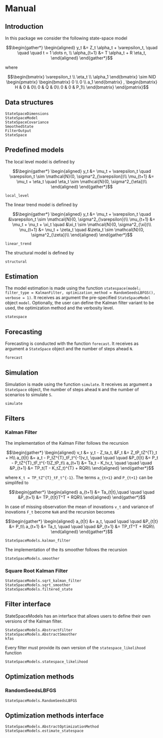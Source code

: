 # Manual

## Introduction

In this package we consider the following state-space model

```math
\begin{gather*}
    \begin{aligned}
        y_t &= Z_t \alpha_t  + \varepsilon_t, \quad \quad \quad t = 1 \dots n, \\
        \alpha_{t+1} &= T \alpha_t + R \eta_t,
    \end{aligned}
\end{gather*}
```
where
```math
\begin{bmatrix}
    \varepsilon_t \\
    \eta_t \\
    \alpha_1
\end{bmatrix}
\sim
NID
\begin{pmatrix}
    \begin{bmatrix}
        0 \\
        0 \\
        a_1
    \end{bmatrix}
    ,
    \begin{bmatrix}
        H & 0 & 0\\
        0 & Q & 0\\
        0 & 0 & P_1\\
    \end{bmatrix}
\end{pmatrix}
```

## Data structures

```@docs
StateSpaceDimensions
StateSpaceModel
StateSpaceCovariance
SmoothedState
FilterOutput
StateSpace
```

## Predefined models
The local level model is defined by

```math
\begin{gather*}
    \begin{aligned}
        y_t &=  \mu_t  + \varepsilon_t \quad \varepsilon_t \sim \mathcal{N}(0, \sigma^2_{\varepsilon})\\
        \mu_{t+1} &= \mu_t + \eta_t \quad \eta_t \sim \mathcal{N}(0, \sigma^2_{\eta})\\
    \end{aligned}
\end{gather*}
```

```@docs
local_level
```

The linear trend model is defined by

```math
\begin{gather*}
    \begin{aligned}
        y_t &=  \mu_t  + \varepsilon_t \quad &\varepsilon_t \sim \mathcal{N}(0, \sigma^2_{\varepsilon})\\
        \mu_{t+1} &= \mu_t + \nu_t + \xi_t \quad &\xi_t \sim \mathcal{N}(0, \sigma^2_{\xi})\\
        \nu_{t+1} &= \nu_t + \zeta_t \quad &\zeta_t \sim \mathcal{N}(0, \sigma^2_{\zeta})\\
    \end{aligned}
\end{gather*}
```

```@docs
linear_trend
```

The structural model is defined by

<!-- TODO mathematical model -->
```@docs
structural
```

## Estimation
The model estimation is made using the function `statespace(model; filter_type = KalmanFilter, optimization_method = RandomSeedsLBFGS(), verbose = 1)`. It receives as argument the pre-specified `StateSpaceModel` object `model`. Optionally, the user can define the Kalman filter variant to be used, the optimization method and the verbosity level.

```@docs
statespace
```

## Forecasting

Forecasting is conducted with the function `forecast`. It receives as argument a `StateSpace` object and the number of steps ahead `N`.

```@docs
forecast
```

## Simulation

Simulation is made using the function `simulate`. It receives as argument a `StateSpace` object, the number of steps ahead `N` and the number of scenarios to simulate `S`.

```@docs
simulate
```

## Filters

### Kalman Filter

The implementation of the Kalman Filter follows the recursion

```math
\begin{gather*}
    \begin{aligned}
        v_t &= y_t - Z_ta_t,  &F_t &= Z_tP_tZ^{T}_t + H\\
        a_{t|t} &= a_t - P_tZ^{T}_tF_t^{-1}v_t, \quad \quad \quad &P_{t|t} &= P_t -  P_tZ^{T}_tF_t^{-1}Z_tP_t\\
        a_{t+1} &= Ta_t - K_tv_t, \quad \quad \quad &P_{t+1} &= TP_t(T - K_tZ_t)^{T} + RQR\\
    \end{aligned}
\end{gather*}
```
where ``K_t = TP_tZ^{T}_tF_t^{-1}``. The terms ``a_{t+1}`` and ``P_{t+1}`` can be simplifed to 

```math
\begin{gather*}
    \begin{aligned}
        a_{t+1} &= Ta_{t|t},\quad \quad \quad &P_{t+1} &= TP_{t|t}T^T + RQR\\
    \end{aligned}
\end{gather*}
```

In case of missing observation the mean of inovations ``v_t`` and variance of inovations ``F_t`` become `NaN` and the recursion becomes 

```math
\begin{gather*}
    \begin{aligned}
        a_{t|t} &= a_t, \quad \quad \quad &P_{t|t} &= P_t\\
        a_{t+1} &= Ta_t, \quad \quad \quad &P_{t+1} &= TP_tT^T + RQR\\
    \end{aligned}
\end{gather*}
```

```@docs
StateSpaceModels.kalman_filter
```

The implementation of the its smoother follows the recursion

```@docs
StateSpaceModels.smoother
```

### Square Root Kalman Filter

```@docs
StateSpaceModels.sqrt_kalman_filter
StateSpaceModels.sqrt_smoother
StateSpaceModels.filtered_state
```

## Filter interface

StateSpaceModels has an interface that allows users to define their own versions of the Kalman filter.

```@docs
StateSpaceModels.AbstractFilter
StateSpaceModels.AbstractSmoother
kfas
```

Every filter must provide its own version of the `statespace_likelihood` function
```@docs
StateSpaceModels.statespace_likelihood
```

## Optimization methods

### RandomSeedsLBFGS

```@docs
StateSpaceModels.RandomSeedsLBFGS
```

## Optimization methods interface

```@docs
StateSpaceModels.AbstractOptimizationMethod
StateSpaceModels.estimate_statespace
```